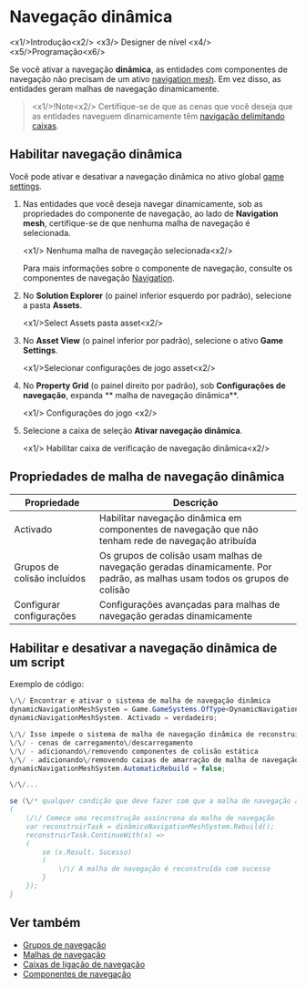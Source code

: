 # Navegação dinâmica

<x1\/>Introdução<x2\/>
<x3\/> Designer de nível <x4\/>
<x5\/>Programação<x6\/>

Se você ativar a navegação **dinâmica**, as entidades com componentes de navegação não precisam de um ativo [navigation mesh](navigation-meshes.md). Em vez disso, as entidades geram malhas de navegação dinamicamente.

> <x1\/>!Note<x2\/>
> Certifique-se de que as cenas que você deseja que as entidades naveguem dinamicamente têm [navigação delimitando caixas](navigation-bounding-boxes.md).

## Habilitar navegação dinâmica

Você pode ativar e desativar a navegação dinâmica no ativo global [game settings](../game-studio/game-settings.md).

1. Nas entidades que você deseja navegar dinamicamente, sob as propriedades do componente de navegação, ao lado de **Navigation mesh**, certifique-se de que nenhuma malha de navegação é selecionada.

   <x1\/> Nenhuma malha de navegação selecionada<x2\/>

   Para mais informações sobre o componente de navegação, consulte os componentes de navegação [Navigation](navigation-components.md).

2. No **Solution Explorer** (o painel inferior esquerdo por padrão), selecione a pasta **Assets**.

   <x1\/>Select Assets pasta asset<x2\/>

3. No **Asset View** (o painel inferior por padrão), selecione o ativo **Game Settings**.

   <x1\/>Selecionar configurações de jogo asset<x2\/>

4. No **Property Grid** (o painel direito por padrão), sob **Configurações de navegação**, expanda ** malha de navegação dinâmica**.

   <x1\/> Configurações do jogo <x2\/>

5. Selecione a caixa de seleção **Ativar navegação dinâmica**.

   <x1\/> Habilitar caixa de verificação de navegação dinâmica<x2\/>

## Propriedades de malha de navegação dinâmica

| Propriedade | Descrição |
|---------------------------|--------------
| Activado | Habilitar navegação dinâmica em componentes de navegação que não tenham rede de navegação atribuída |
| Grupos de colisão incluídos | Os grupos de colisão usam malhas de navegação geradas dinamicamente. Por padrão, as malhas usam todos os grupos de colisão |
| Configurar configurações | Configurações avançadas para malhas de navegação geradas dinamicamente |

## Habilitar e desativar a navegação dinâmica de um script

Exemplo de código:

```cs
\/\/ Encontrar e ativar o sistema de malha de navegação dinâmica
dynamicNavigationMeshSystem = Game.GameSystems.OfType<DynamicNavigationMeshSystem>().FirstOrDefault();
dynamicNavigationMeshSystem. Activado = verdadeiro;

\/\/ Isso impede o sistema de malha de navegação dinâmica de reconstruir automaticamente nos casos de folowing:
\/\/ - cenas de carregamento\/descarregamento
\/\/ - adicionando\/removendo componentes de colisão estática
\/\/ - adicionando\/removendo caixas de amarração de malha de navegação
dynamicNavigationMeshSystem.AutomaticRebuild = false;

\/\/...

se (\/* qualquer condição que deve fazer com que a malha de navegação atualize (por exemplo, porta aberta\/fecha) *\/)
(
	\/\/ Comece uma reconstrução assíncrona da malha de navegação
	var reconstruirTask = dinâmicoNavigationMeshSystem.Rebuild();
	reconstruirTask.ContinueWith(x) =>
	(
		se (x.Result. Sucesso)
		(
			\/\/ A malha de navegação é reconstruída com sucesso
		}
	});
}
```

## Ver também

* [Grupos de navegação](navigation-groups.md)
* [Malhas de navegação](navigation-meshes.md)
* [Caixas de ligação de navegação](navigation-bounding-boxes.md)
* [Componentes de navegação](navigation-components.md)